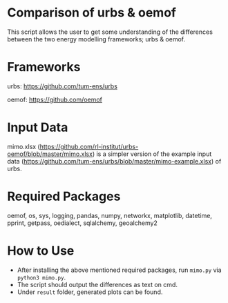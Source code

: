 # Comparison of urbs & oemof

This script allows the user to get some understanding of the differences between the two energy modelling frameworks; urbs & oemof.

# Frameworks

urbs: https://github.com/tum-ens/urbs

oemof: https://github.com/oemof

# Input Data

mimo.xlsx (https://github.com/rl-institut/urbs-oemof/blob/master/mimo.xlsx) is a simpler version of the example input data (https://github.com/tum-ens/urbs/blob/master/mimo-example.xlsx) of urbs.

# Required Packages

oemof, os, sys, logging, pandas, numpy, networkx, matplotlib, datetime, pprint, getpass, oedialect, sqlalchemy, geoalchemy2

# How to Use

* After installing the above mentioned required packages, run `mimo.py` via `python3 mimo.py`.
* The script should output the differences as text on cmd.
* Under `result` folder, generated plots can be found.
